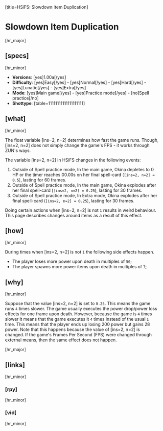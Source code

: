 [title=HSiFS: Slowdown Item Duplication]
# Slowdown Item Duplication
[hr_major]

## [specs]  
[hr_minor]

* **Versions**: [yes]1.00a[/yes]
* **Difficulty**: [yes]Easy[/yes] - [yes]Normal[/yes] - [yes]Hard[/yes] - [yes]Lunatic[/yes] - [yes]Extra[/yes]
* **Mode**: [yes]Main game[/yes] -  [yes]Practice mode[/yes] - [no]Spell practice[/no]
* **Shottype**: [table=11111111111111111111]


## [what]
[hr_minor]

The float variable [ins=2, n=2] determines how fast the game runs. Though, [ins=2, n=2] does not simply change the game's FPS - it works through ZUN's ways.

The variable [ins=2, n=2] in HSiFS changes in the following events:
1. Outside of Spell practice mode, In the main game, Okina depletes to 0 HP or the timer reaches 00.00s on her final spell-card (``[ins=2, n=2] = 0.5``), lasting for 60 frames.
2. Outside of Spell practice mode, In the main game, Okina explodes after her final spell-card (``[ins=2, n=2] = 0.25``), lasting for 30 frames.
3. Outside of Spell practice mode, In Extra mode, Okina explodes after her final spell-card (``[ins=2, n=2] = 0.25``), lasting for 30 frames.

Doing certain actions when [ins=2, n=2] is not ``1`` results in weird behaviour. This page describes changes around items as a result of this effect.

## [how]
[hr_minor]

During times when [ins=2, n=2] is not ``1`` the following side effects happen.

+ The player loses more power upon death in multiples of ``50``;
+ The player spawns more power items upon death in multiples of ``7``;

## [why]
[hr_minor]

Suppose that the value [ins=2, n=2] is set to ``0.25``. This means the game runs ``4`` times slower. The game usually executes the power drop/power loss effects for one frame upon death. However, because the game is ``4`` times slower it means that the game executes it ``4`` times instead of the usual ``1`` time. This means that the player ends up losing 200 power but gains 28 power. Note that this happens because the value of [ins=2, n=2] is changed. If the game's Frames Per Second (FPS) were changed through external means, then the same effect does not happen.

[hr_major]
## [links]
[hr_minor]
### [rpy]
[hr_minor]
### [vid]
[hr_minor]
